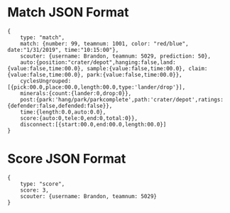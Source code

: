 # Match JSON Format
    {
        type: "match",
        match: {number: 99, teamnum: 1001, color: "red/blue", date:"1/31/2019", time:"10:15:00"},
        scouter: {username: Brandon, teamnum: 5029, prediction: 50},
        auto:{position:"crater/depot",hanging:false,land:{value:false,time:00.0}, sample:{value:false,time:00.0}, claim:{value:false,time:00.0}, park:{value:false,time:00.0}},
        cyclesUngrouped: [{pick:00.0,place:00.0,length:00.0,type:'lander/drop'}],
        minerals:{count:{lander:0,drop:0}},
        post:{park:'hang/park/parkcomplete',path:'crater/depot',ratings:{defender:false,defended:false}},
        time:{length:0.0,auto:0.0},
        score:{auto:0,tele:0,end:0,total:0}},
        disconnect:[{start:00.0,end:00.0,length:00.0}]
    }

# Score JSON Format
    {
        type: "score",
        score: 3,
        scouter: {username: Brandon, teamnum: 5029}
    }